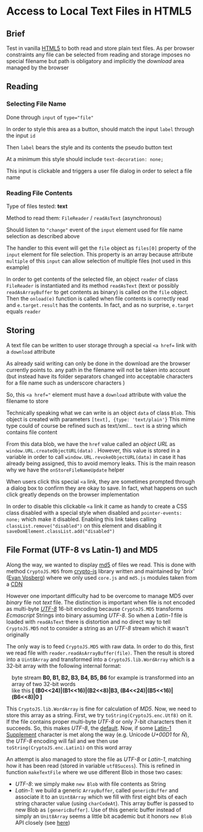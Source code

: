 # Access to Local Text Files in HTML5

## Brief

Test in vanilla [HTML5](https://en.wikipedia.org/wiki/HTML5) to both read and store plain text files. As per browser constraints any file can be selected from reading and storage imposes no special filename but path is obligatory and implicitly the *download* area managed by the browser

## Reading

### Selecting File Name

Done through `input` of `type="file"` 

In order to style this area as a button, should match the input `label` through the input `id`

Then `label` bears the style and its contents the pseudo button text

At a minimum this style should include `text-decoration: none;` 

This input is clickable and triggers a user file dialog in order to select a file name

### Reading File Contents

Type of files tested: **text**

Method to read them: `FileReader` / `readAsText` (asynchronous)

Should listen to `"change"` event of the `input` element used for file name selection as described above

The handler to this event will get the `file` object  as `files[0]` property of the `input` element for file selection. This property is an array because attribute `multiple` of this `input` can allow selection of multiple files (not used in this example) 

In order to get contents of the selected file, an object `reader` of class `FileReader` is instantiated and its method `readAsText` (text or possibly `readAsArrayBuffer`  to get contents as binary) is called on the `file` object. Then the `onload(e)` function is called when file contents is correctly read and `e.target.result` has the contents. In fact, and as no surprise, `e.target` equals `reader`

## Storing

A text file can be written to user storage through a special `<a href=` link with a `download` attribute

As already said writing can only be done in the download are the browser currently points to. any path in the filename will not be taken into account (but instead have its folder separators changed into acceptable characters for a file name such as underscore characters )

So, this `<a href="` element must have a `download` attribute with value the filename to store

Technically speaking what we can write is an object `data` of class `Blob`. This object is created with parameters `[text], {type: 'text/plain'}` This mime type could of course be refined such as text/xml... `text` is a string which contains file content

From this data blob, we have the `href` value called an *object URL* as `window.URL.createObjectURL(data)` . However, this value is stored in a variable in order to call `window.URL.revokeObjectURL(data)`  in case it has already being assigned, this to avoid memory leaks. This is the main reason why we have the `onStoreFileNameUpdate`  helper

When users click this special `<a` link, they are sometimes prompted through a dialog box to confirm they are okay to save. In fact, what happens on such click greatly depends on the browser implementation

In order to disable this clickable `<a` link it came as handy to create a CSS class disabled with a special style when disabled and `pointer-events: none;`  which make it disabled. Enabling this link takes calling `classList.remove("disabled")` on this element and disabling it `saveDomElement.classList.add("disabled")`

## File Format (UTF-8 vs Latin-1) and MD5

Along the way, we wanted to display [md5](https://en.wikipedia.org/wiki/MD5) of files we read. This is done with method `CryptoJS.MD5` from [crypto-js](https://github.com/brix/crypto-js) library written and maintained by '*brix*' ([Evan Vosberg](https://urban.to/evanvosberg/about)) where we only used `core.js` and `md5.js` modules taken from a [CDN](https://en.wikipedia.org/wiki/Content_delivery_network)

However one important difficulty had to be overcome to manage MD5 over *binary* file not *text* file. The distinction is important when file is not encoded as multi-byte *[UTF-8](https://en.wikipedia.org/wiki/UTF-8)* 16-bit encoding because `CryptoJS.MD5` transforms *Ecmascript* Strings into binary assuming *UTF-8*. So when a *Latin-1* file is loaded with `readAsText` there is distortion and no direct way to tell `CryptoJS.MD5` not to consider a string as an *UTF-8* stream which it wasn't originally

The only way is to feed `CryptoJS.MD5` with raw data.  In order to do this, first we read file with `reader.readAsArrayBuffer(file)`. Then the result is stored into a `Uint8Array` and transformed into a `CryptoJS.lib.WordArray` which is a 32-bit array with the following internal format:
​<div style="padding-left: 1em"> byte stream **B0, B1, B2, B3, B4, B5, B6** for example is transformed into an array of two 32-bit words<br> like this **[ (B0<<24)|(B1<<16)|(B2<<8)|B3, (B4<<24)|(B5<<16)|(B6<<8)|0 ]**</div>

This `CryptoJS.lib.WordArray` is fine for calculation of *MD5*. Now, we need to store this array as a string. First, we try `toString(CryptoJS.enc.Utf8)` on it. If the file contains proper multi-byte *UTF-8* or only 7-bit characters then it succeeds. So, this makes *UTF-8*, the <u>default</u>. Now, if some [Latin-1 Supplement](https://en.wikipedia.org/wiki/Latin-1_Supplement) character is met along the way (e.g. Unicode *U+00D1* for *Ñ*), the *UTF-8* encoding will fail and we then use `toString(CryptoJS.enc.Latin1)`  on this word array

 An attempt is also managed to store the file as *UTF-8* or *Latin-1*, matching how it has been read (stored in variable `utf8Sucess`). This is refined in function `makeTextFile` where we use different Blob in those two cases:

- *UTF-8*: we simply make `new Blob` with file contents as String
- *Latin-1*: we build a generic `ArrayBuffer`, called `genericBuffer` and associate it to an `Uint8Array` which we fill with first eight bits of each string character value (using `charCodeAt`). This array buffer is passed to new Blob as `[genericBuffer]`. Use of this generic buffer instead of simply an `Unit8Array` seems a little bit academic but it honors `new Blob` API closely (see [here](https://developer.mozilla.org/en-US/docs/Web/API/Blob/Blob))










